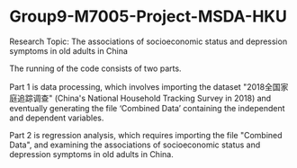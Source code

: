 # Group9-M7005-Project-MSDA-HKU

Research Topic: The associations of socioeconomic status and depression symptoms in old adults in China

The running of the code consists of two parts. 

Part 1 is data processing, which involves importing the dataset "2018全国家庭追踪调查" (China's National Household Tracking Survey in 2018) and eventually generating the file ‘Combined Data’ containing the independent and dependent variables.

Part 2 is regression analysis, which requires importing the file "Combined Data", and examining the associations of socioeconomic status and depression symptoms in old adults in China.
